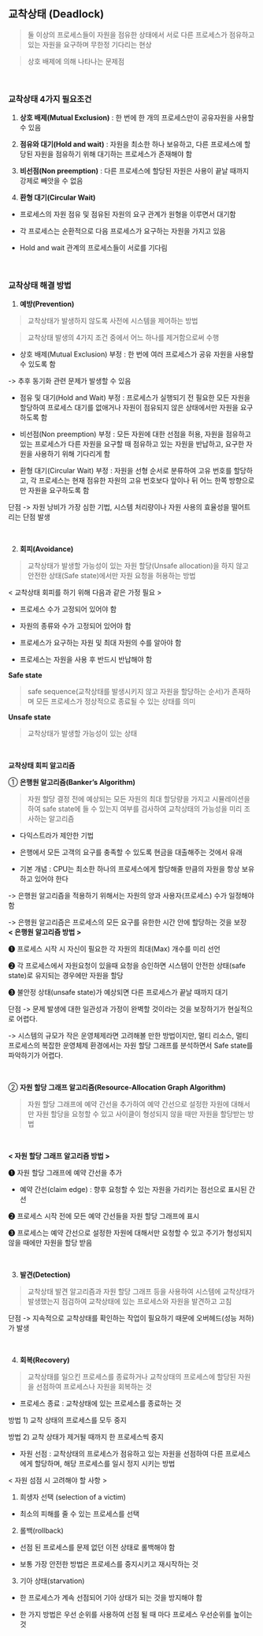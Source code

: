 ## 교착상태 (Deadlock)

> 둘 이상의 프로세스들이 자원을 점유한 상태에서 서로 다른 프로세스가 점유하고 있는 자원을 요구하며 무한정 기다리는 현상

> 상호 배제에 의해 나타나는 문제점

<br/>

### 교착상태 4가지 필요조건

1.  **상호 배제(Mutual Exclusion)** : 한 번에 한 개의 프로세스만이 공유자원을 사용할 수 있음

2.  **점유와 대기(Hold and wait)** : 자원을 최소한 하나 보유하고, 다른 프로세스에 할당된 자원을 점유하기 위해 대기하는 프로세스가 존재해야 함

3.  **비선점(Non preemption)** : 다른 프로세스에 할당된 자원은 사용이 끝날 때까지 강제로 빼앗을 수 없음

4.  **환형 대기(Circular Wait)**

- 프로세스의 자원 점유 및 점유된 자원의 요구 관계가 원형을 이루면서 대기함

- 각 프로세스는 순환적으로 다음 프로세스가 요구하는 자원을 가지고 있음

- Hold and wait 관계의 프로세스들이 서로를 기다림

<br/>

### 교착상태 해결 방법

1.  **예방(Prevention)**

> 교착상태가 발생하지 않도록 사전에 시스템을 제어하는 방법

> 교착상태 발생의 4가지 조건 중에서 어느 하나를 제거함으로써 수행

- 상호 배제(Mutual Exclusion) 부정 : 한 번에 여러 프로세스가 공유 자원을 사용할 수 있도록 함

-> 추후 동기화 관련 문제가 발생할 수 있음

- 점유 및 대기(Hold and Wait) 부정 : 프로세스가 실행되기 전 필요한 모든 자원을 할당하여 프로세스 대기를 없애거나 자원이 점유되지 않은 상태에서만 자원을 요구하도록 함

- 비선점(Non preemption) 부정 : 모든 자원에 대한 선점을 허용, 자원을 점유하고 있는 프로세스가 다른 자원을 요구할 때 점유하고 있는 자원을 반납하고, 요구한 자원을 사용하기 위해 기다리게 함

- 환형 대기(Circular Wait) 부정 : 자원을 선형 순서로 분류하여 고유 번호를 할당하고, 각 프로세스는 현재 점유한 자원의 고유 번호보다 앞이나 뒤 어느 한쪽 방향으로만 자원을 요구하도록 함

단점 -> 자원 낭비가 가장 심한 기법, 시스템 처리량이나 자원 사용의 효율성을 떨어트리는 단점 발생

<br/>

2.  **회피(Avoidance)**

> 교착상태가 발생할 가능성이 있는 자원 할당(Unsafe allocation)을 하지 않고 안전한 상태(Safe state)에서만 자원 요청을 허용하는 방법

< 교착상태 회피를 하기 위해 다음과 같은 가정 필요 >

- 프로세스 수가 고정되어 있어야 함

- 자원의 종류와 수가 고정되어 있어야 함

- 프로세스가 요구하는 자원 및 최대 자원의 수를 알아야 함

- 프로세스는 자원을 사용 후 반드시 반납해야 함

**Safe state**

> safe sequence(교착상태를 발생시키지 않고 자원을 할당하는 순서)가 존재하며 모든 프로세스가 정상적으로 종료될 수 있는 상태를 의미

**Unsafe state**

> 교착상태가 발생할 가능성이 있는 상태

<br/>

**교착상태 회피 알고리즘**

① **은행원 알고리즘(Banker’s Algorithm)**

> 자원 할당 결정 전에 예상되는 모든 자원의 최대 할당량을 가지고 시뮬레이션을 하여 safe state에 들 수 있는지 여부를 검사하여 교착상태의 가능성을 미리 조사하는 알고리즘

- 다익스트라가 제안한 기법

- 은행에서 모든 고객의 요구를 충족할 수 있도록 현금을 대출해주는 것에서 유래

- 기본 개념 : CPU는 최소한 하나의 프로세스에게 할당해줄 만큼의 자원을 항상 보유하고 있어야 한다

-> 은행원 알고리즘을 적용하기 위해서는 자원의 양과 사용자(프로세스) 수가 일정해야 함

-> 은행원 알고리즘은 프로세스의 모든 요구를 유한한 시간 안에 할당하는 것을 보장
<br/>
**< 은행원 알고리즘 방법 >**

❶ 프로세스 시작 시 자신이 필요한 각 자원의 최대(Max) 개수를 미리 선언

❷ 각 프로세스에서 자원요청이 있을때 요청을 승인하면 시스템이 안전한 상태(safe state)로 유지되는 경우에만 자원을 할당

❸ 불안정 상태(unsafe state)가 예상되면 다른 프로세스가 끝날 때까지 대기

단점
-> 문제 발생에 대한 일관성과 가정이 완벽할 것이라는 것을 보장하기가 현실적으로 어렵다.

-> 시스템의 규모가 작은 운영체제라면 고려해볼 만한 방법이지만, 멀티 리소스, 멀티 프로세스의 복잡한 운영체제 환경에서는 자원 할당 그래프를 분석하면서 Safe state를 파악하기가 어렵다.

<br/>

② **자원 할당 그래프 알고리즘(Resource-Allocation Graph Algorithm)**

> 자원 할당 그래프에 예약 간선을 추가하여 예약 간선으로 설정한 자원에 대해서만 자원 할당을 요청할 수 있고 사이클이 형성되지 않을 때만 자원을 할당받는 방법

<br/>

**< 자원 할당 그래프 알고리즘 방법 >**

❶ 자원 할당 그래프에 예약 간선을 추가

- 예약 간선(claim edge) : 향후 요청할 수 있는 자원을 가리키는 점선으로 표시된 간선

❷ 프로세스 시작 전에 모든 예약 간선들을 자원 할당 그래프에 표시

❸ 프로세스는 예약 간선으로 설정한 자원에 대해서만 요청할 수 있고 주기가 형성되지 않을 때에만 자원을 할당 받음

<br/>

3.  **발견(Detection)**

> 교착상태 발견 알고리즘과 자원 할당 그래프 등을 사용하여 시스템에 교착상태가 발생했는지 점검하여 교착상태에 있는 프로세스와 자원을 발견하고 고침

단점 -> 지속적으로 교착상태를 확인하는 작업이 필요하기 때문에 오버헤드(성능 저하)가 발생

<br/>

4.  **회복(Recovery)**

> 교착상태를 일으킨 프로세스를 종료하거나 교착상태의 프로세스에 할당된 자원을 선점하여 프로세스나 자원을 회복하는 것

- 프로세스 종료 : 교착상태에 있는 프로세스를 종료하는 것

방법 1) 교착 상태의 프로세스를 모두 중지

방법 2) 교착 상태가 제거될 때까지 한 프로세스씩 중지
<br/>

- 자원 선점 : 교착상태의 프로세스가 점유하고 있는 자원을 선점하여 다른 프로세스에게 할당하며, 해당 프로세스를 일시 정지 시키는 방법

< 자원 섬점 시 고려해야 할 사항 >

1. 희생자 선택 (selection of a victim)

- 최소의 피해를 줄 수 있는 프로세스를 선택

2. 롤백(rollback)

- 선점 된 프로세스를 문제 없던 이전 상태로 롤백해야 함

- 보통 가장 안전한 방법은 프로세스를 중지시키고 재시작하는 것

3. 기아 상태(starvation)

- 한 프로세스가 계속 선점되어 기아 상태가 되는 것을 방지해야 함

- 한 가지 방법은 우선 순위를 사용하여 선점 될 때 마다 프로세스 우선순위를 높이는 것
